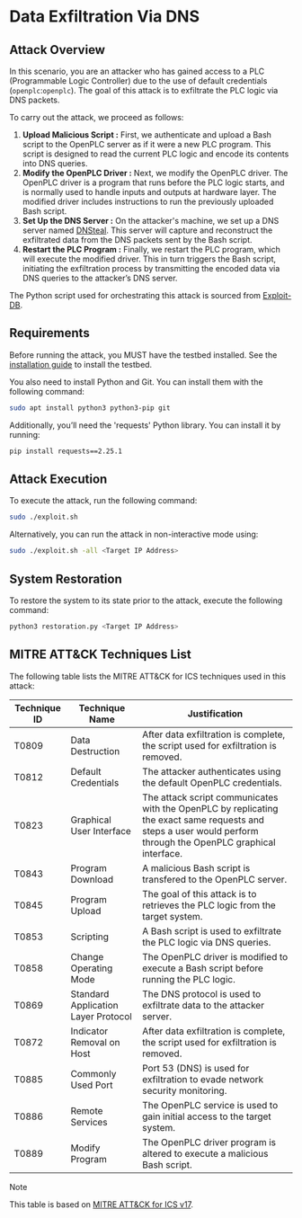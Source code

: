 # Data Exfiltration Via DNS

## Attack Overview
In this scenario, you are an attacker who has gained access to a PLC (Programmable Logic Controller) due to the use of default credentials (`openplc`:`openplc`). The goal of this attack is to exfiltrate the PLC logic via DNS packets.

To carry out the attack, we proceed as follows:  
1. **Upload Malicious Script :** First, we authenticate and upload a Bash script to the OpenPLC server as if it were a new PLC program. This script is designed to read the current PLC logic and encode its contents into DNS queries.
2. **Modify the OpenPLC Driver :** Next, we modify the OpenPLC driver. The OpenPLC driver is a program that runs before the PLC logic starts, and is normally used to handle inputs and outputs at hardware layer. The modified driver includes instructions to run the previously uploaded Bash script.
3. **Set Up the DNS Server :** On the attacker's machine, we set up a DNS server named [DNSteal](https://github.com/m57/dnsteal.git). This server will capture and reconstruct the exfiltrated data from the DNS packets sent by the Bash script.
4. **Restart the PLC Program :** Finally, we restart the PLC program, which will execute the modified driver. This in turn triggers the Bash script, initiating the exfiltration process by transmitting the encoded data via DNS queries to the attacker’s DNS server.

The Python script used for orchestrating this attack is sourced from [Exploit-DB](https://www.exploit-db.com/exploits/49803).

## Requirements
Before running the attack, you MUST have the testbed installed.
See the [installation guide](../../embedded-device/README.md) to install the testbed.

You also need to install Python and Git. You can install them with the following command:  
```bash
sudo apt install python3 python3-pip git
```

Additionally, you’ll need the 'requests' Python library. You can install it by running:
```bash
pip install requests==2.25.1
```

## Attack Execution
To execute the attack, run the following command:  
```bash
sudo ./exploit.sh 
```

Alternatively, you can run the attack in non-interactive mode using:  
```bash
sudo ./exploit.sh -all <Target IP Address> 
```

## System Restoration
To restore the system to its state prior to the attack, execute the following command:  
```bash
python3 restoration.py <Target IP Address> 
```

## MITRE ATT&CK Techniques List
The following table lists the MITRE ATT&CK for ICS techniques used in this attack:  

| Technique ID | Technique Name           | Justification                            |
|--------------|--------------------------|------------------------------------------|
| T0809        | Data Destruction          |After data exfiltration is complete, the script used for exfiltration is removed. |
| T0812        | Default Credentials       |The attacker authenticates using the default OpenPLC credentials.                 |
| T0823        | Graphical User Interface  |The attack script communicates with the OpenPLC by replicating the exact same requests and steps a user would perform through the OpenPLC graphical interface.  |
| T0843        | Program Download          |A malicious Bash script is transfered to the OpenPLC server.                      |
| T0845        | Program Upload            |The goal of this attack is to retrieves the PLC logic from the target system.     | 
| T0853        | Scripting                 |A Bash script is used to exfiltrate the PLC logic via DNS queries.                |
| T0858        | Change Operating Mode     |The OpenPLC driver is modified to execute a Bash script before running the PLC logic. |
| T0869        | Standard Application Layer Protocol |The DNS protocol is used to exfiltrate data to the attacker server.         |
| T0872        | Indicator Removal on Host |After data exfiltration is complete, the script used for exfiltration is removed.     |
| T0885        | Commonly Used Port        |Port 53 (DNS) is used for exfiltration to evade network security monitoring.          |
| T0886        | Remote Services           |The OpenPLC service is used to gain initial access to the target system.              |
| T0889        | Modify Program            |The OpenPLC driver program is altered to execute a malicious Bash script.             |

> [!NOTE]
> This table is based on [MITRE ATT&CK for ICS v17](https://attack.mitre.org/versions/v17/matrices/ics/).


